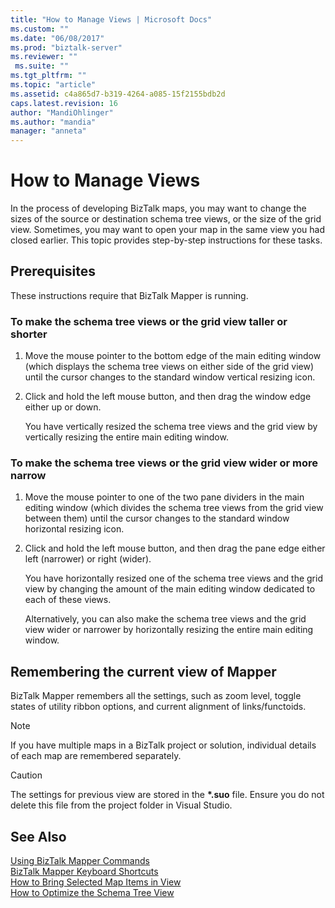 ```yaml
---
title: "How to Manage Views | Microsoft Docs"
ms.custom: ""
ms.date: "06/08/2017"
ms.prod: "biztalk-server"
ms.reviewer: ""
 ms.suite: ""
ms.tgt_pltfrm: ""
ms.topic: "article"
ms.assetid: c4a865d7-b319-4264-a085-15f2155bdb2d
caps.latest.revision: 16
author: "MandiOhlinger"
ms.author: "mandia"
manager: "anneta"
---
```

# How to Manage Views
In the process of developing BizTalk maps, you may want to change the sizes of the source or destination schema tree views, or the size of the grid view. Sometimes, you may want to open your map in the same view you had closed earlier. This topic provides step-by-step instructions for these tasks.  
  
## Prerequisites  
 These instructions require that BizTalk Mapper is running.  
  
### To make the schema tree views or the grid view taller or shorter  
  
1.  Move the mouse pointer to the bottom edge of the main editing window (which displays the schema tree views on either side of the grid view) until the cursor changes to the standard window vertical resizing icon.  
  
2.  Click and hold the left mouse button, and then drag the window edge either up or down.  
  
     You have vertically resized the schema tree views and the grid view by vertically resizing the entire main editing window.  
  
### To make the schema tree views or the grid view wider or more narrow  
  
1.  Move the mouse pointer to one of the two pane dividers in the main editing window (which divides the schema tree views from the grid view between them) until the cursor changes to the standard window horizontal resizing icon.  
  
2.  Click and hold the left mouse button, and then drag the pane edge either left (narrower) or right (wider).  
  
     You have horizontally resized one of the schema tree views and the grid view by changing the amount of the main editing window dedicated to each of these views.  
  
     Alternatively, you can also make the schema tree views and the grid view wider or narrower by horizontally resizing the entire main editing window.  
  
## Remembering the current view of Mapper  
 BizTalk Mapper remembers all the settings, such as zoom level, toggle states of utility ribbon options, and current alignment of links/functoids.  
  
> [!NOTE]
>  If you have multiple maps in a BizTalk project or solution, individual details of each map are remembered separately.  
  
> [!CAUTION]
>  The settings for previous view are stored in the **\*.suo** file. Ensure you do not delete this file from the project folder in Visual Studio.  
  
## See Also  
 [Using BizTalk Mapper Commands](../core/using-biztalk-mapper-commands.md)   
 [BizTalk Mapper Keyboard Shortcuts](../core/biztalk-mapper-keyboard-shortcuts.md)   
 [How to Bring Selected Map Items in View](../core/how-to-bring-selected-map-items-in-view.md)   
 [How to Optimize the Schema Tree View](../core/how-to-optimize-the-schema-tree-view.md)
